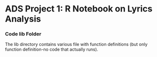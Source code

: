 # ADS Project 1:  R Notebook on Lyrics Analysis

### Code lib Folder

The lib directory contains various file with function definitions (but only function definition-no code that actually runs).
